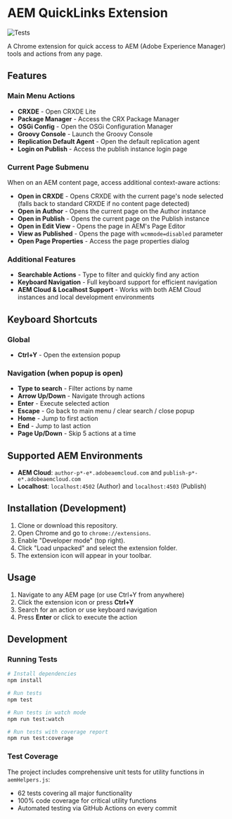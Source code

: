 # AEM QuickLinks Extension

![Tests](https://github.com/janwalz/aem-extension/actions/workflows/test.yml/badge.svg)

A Chrome extension for quick access to AEM (Adobe Experience Manager) tools and actions from any page.

## Features

### Main Menu Actions
- **CRXDE** - Open CRXDE Lite
- **Package Manager** - Access the CRX Package Manager
- **OSGi Config** - Open the OSGi Configuration Manager
- **Groovy Console** - Launch the Groovy Console
- **Replication Default Agent** - Open the default replication agent
- **Login on Publish** - Access the publish instance login page

### Current Page Submenu
When on an AEM content page, access additional context-aware actions:
- **Open in CRXDE** - Opens CRXDE with the current page's node selected (falls back to standard CRXDE if no content page detected)
- **Open in Author** - Opens the current page on the Author instance
- **Open in Publish** - Opens the current page on the Publish instance
- **Open in Edit View** - Opens the page in AEM's Page Editor
- **View as Published** - Opens the page with `wcmmode=disabled` parameter
- **Open Page Properties** - Access the page properties dialog

### Additional Features
- **Searchable Actions** - Type to filter and quickly find any action
- **Keyboard Navigation** - Full keyboard support for efficient navigation
- **AEM Cloud & Localhost Support** - Works with both AEM Cloud instances and local development environments

## Keyboard Shortcuts

### Global
- **Ctrl+Y** - Open the extension popup

### Navigation (when popup is open)
- **Type to search** - Filter actions by name
- **Arrow Up/Down** - Navigate through actions
- **Enter** - Execute selected action
- **Escape** - Go back to main menu / clear search / close popup
- **Home** - Jump to first action
- **End** - Jump to last action
- **Page Up/Down** - Skip 5 actions at a time

## Supported AEM Environments
- **AEM Cloud**: `author-p*-e*.adobeaemcloud.com` and `publish-p*-e*.adobeaemcloud.com`
- **Localhost**: `localhost:4502` (Author) and `localhost:4503` (Publish)

## Installation (Development)
1. Clone or download this repository.
2. Open Chrome and go to `chrome://extensions`.
3. Enable "Developer mode" (top right).
4. Click "Load unpacked" and select the extension folder.
5. The extension icon will appear in your toolbar.

## Usage
1. Navigate to any AEM page (or use Ctrl+Y from anywhere)
2. Click the extension icon or press **Ctrl+Y**
3. Search for an action or use keyboard navigation
4. Press **Enter** or click to execute the action

## Development

### Running Tests
```bash
# Install dependencies
npm install

# Run tests
npm test

# Run tests in watch mode
npm run test:watch

# Run tests with coverage report
npm run test:coverage
```

### Test Coverage
The project includes comprehensive unit tests for utility functions in `aemHelpers.js`:
- 62 tests covering all major functionality
- 100% code coverage for critical utility functions
- Automated testing via GitHub Actions on every commit